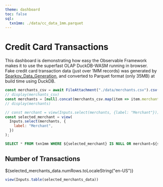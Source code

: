 ```yaml
---
theme: dashboard
toc: false
sql:
  txn1mm: ./data/cc_data_1mm.parquet
---
```

# Credit Card Transactions
This dashboard is demonstrating how easy the Observable Framework makes it to use the superfast OLAP DuckDB-WASM running in browser.
Fake credit card transaction data (just over 1MM records) was generated by [Sparkov_Data_Generation](https://github.com/namebrandon/Sparkov_Data_Generation), and converted to Parquet format (only 35MB) at build time using DuckDB.

```js
const merchants_csv = await FileAttachment("./data/merchants.csv").csv();
// display(merchants_csv)
const merchants = [null].concat(merchants_csv.map(item => item.merchant).sort());
// display(merchants)
```

```js
// const merchant = view(Inputs.select(merchants, {label: "Merchant"}));
const selected_merchant = view(
  Inputs.select(merchants, {
    label: "Merchant",
  })
);
```

```sql id=selected_merchants_data
SELECT * FROM txn1mm WHERE ${selected_merchant} IS NULL OR merchant=${selected_merchant}
```

<div class="grid grid-cols-4">
  <div class="card">
    <h2>Number of Transactions</h2>
    <span class="big">${selected_merchants_data.numRows.toLocaleString("en-US")}</span>
  </div>
</div>

```js
view(Inputs.table(selected_merchants_data))
```